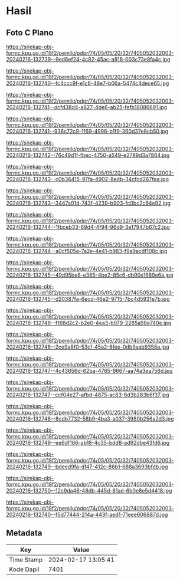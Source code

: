 # Hasil

## Foto C Plano

https://sirekap-obj-formc.kpu.go.id/18f2/pemilu/pdpr/74/05/05/20/32/7405052032003-20240216-132739--9ed6ef24-4c82-45ac-a818-003c73e8fa4c.jpg

https://sirekap-obj-formc.kpu.go.id/18f2/pemilu/pdpr/74/05/05/20/32/7405052032003-20240216-132740--fc4ccc9f-e1c6-48e7-b06a-5474c4dece65.jpg

https://sirekap-obj-formc.kpu.go.id/18f2/pemilu/pdpr/74/05/05/20/32/7405052032003-20240216-132741--dcfd38d4-a827-4de6-ab25-fefb18086691.jpg

https://sirekap-obj-formc.kpu.go.id/18f2/pemilu/pdpr/74/05/05/20/32/7405052032003-20240216-132741--938c72c9-1f69-4996-b1f9-360d37e8cb50.jpg

https://sirekap-obj-formc.kpu.go.id/18f2/pemilu/pdpr/74/05/05/20/32/7405052032003-20240216-132742--76c49d1f-fbec-4750-a549-e2789d3a7864.jpg

https://sirekap-obj-formc.kpu.go.id/18f2/pemilu/pdpr/74/05/05/20/32/7405052032003-20240216-132743--c0b36415-97fa-4902-8edb-34cfcd267fea.jpg

https://sirekap-obj-formc.kpu.go.id/18f2/pemilu/pdpr/74/05/05/20/32/7405052032003-20240216-132743--3447a01d-743f-4239-b903-fc0bc2c64e92.jpg

https://sirekap-obj-formc.kpu.go.id/18f2/pemilu/pdpr/74/05/05/20/32/7405052032003-20240216-132744--1fbceb33-69d4-4f94-96d9-3e17947b67c2.jpg

https://sirekap-obj-formc.kpu.go.id/18f2/pemilu/pdpr/74/05/05/20/32/7405052032003-20240216-132744--a0cf505a-7a2e-4e41-b983-f9a9acdf108c.jpg

https://sirekap-obj-formc.kpu.go.id/18f2/pemilu/pdpr/74/05/05/20/32/7405052032003-20240216-132745--49d95be8-e385-4be2-85c6-db90e1689e6a.jpg

https://sirekap-obj-formc.kpu.go.id/18f2/pemilu/pdpr/74/05/05/20/32/7405052032003-20240216-132745--d20387fa-6ecd-46e2-9715-7bc4d5931e7b.jpg

https://sirekap-obj-formc.kpu.go.id/18f2/pemilu/pdpr/74/05/05/20/32/7405052032003-20240216-132746--f168d2c2-b2e0-4ea3-b079-2285a98e740e.jpg

https://sirekap-obj-formc.kpu.go.id/18f2/pemilu/pdpr/74/05/05/20/32/7405052032003-20240216-132746--2ce9a8f0-53cf-45a2-8fee-0db9aab9358a.jpg

https://sirekap-obj-formc.kpu.go.id/18f2/pemilu/pdpr/74/05/05/20/32/7405052032003-20240216-132747--4c43656d-62ba-4765-9667-aa74a3ea756d.jpg

https://sirekap-obj-formc.kpu.go.id/18f2/pemilu/pdpr/74/05/05/20/32/7405052032003-20240216-132747--ccf04e27-afbd-4875-ac83-6d3b283b6f37.jpg

https://sirekap-obj-formc.kpu.go.id/18f2/pemilu/pdpr/74/05/05/20/32/7405052032003-20240216-132748--8cdb7732-58b9-4ba3-a037-3980b256a2d3.jpg

https://sirekap-obj-formc.kpu.go.id/18f2/pemilu/pdpr/74/05/05/20/32/7405052032003-20240216-132749--ee6df166-ab18-4c35-bdd8-ad92dbe43fd6.jpg

https://sirekap-obj-formc.kpu.go.id/18f2/pemilu/pdpr/74/05/05/20/32/7405052032003-20240216-132749--bdeed9fa-df47-412c-86b1-688a3693bfdb.jpg

https://sirekap-obj-formc.kpu.go.id/18f2/pemilu/pdpr/74/05/05/20/32/7405052032003-20240216-132750--12c9da48-48db-445d-81ad-6b0e8e5d4418.jpg

https://sirekap-obj-formc.kpu.go.id/18f2/pemilu/pdpr/74/05/05/20/32/7405052032003-20240216-132740--f5d77444-214a-443f-aed1-71eee606887d.jpg


## Metadata

| Key        | Value               |
| ---------- | ------------------- |
| Time Stamp | 2024-02-17 13:05:41 |
| Kode Dapil | 7401                |



